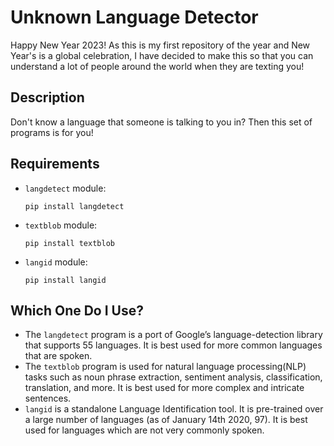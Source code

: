 # Unknown Language Detector

Happy New Year 2023! As this is my first repository of the year and New Year's is a global celebration, I have decided to make this so that you can understand a lot of people around the world when they are texting you!

## Description

Don't know a language that someone is talking to you in? Then this set of programs is for you!

## Requirements

- `langdetect` module:
  
  ```
  pip install langdetect
  ```
  
- `textblob` module:
  
  ```
  pip install textblob
  ```
  
- `langid` module:
  
  ```
  pip install langid
  ```

## Which One Do I Use?

- The `langdetect` program is a port of Google’s language-detection library that supports 55 languages. It is best used for more common languages that are spoken.
- The `textblob` program is used for natural language processing(NLP) tasks such as noun phrase extraction, sentiment analysis, classification, translation, and more. It is best used for more complex and intricate sentences.
- `langid` is a standalone Language Identification tool. It is pre-trained over a large number of languages (as of January 14th 2020, 97). It is best used for languages which are not very commonly spoken.
